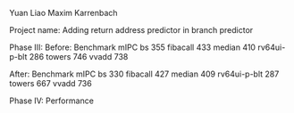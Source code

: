 Yuan Liao Maxim Karrenbach

Project name: Adding return address predictor in branch predictor

Phase III:
Before:
Benchmark       mIPC
bs              355
fibacall        433
median          410
rv64ui-p-blt    286
towers          746
vvadd           738

After:
Benchmark       mIPC
bs              330
fibacall        427
median          409
rv64ui-p-blt    287
towers          667
vvadd           736

Phase IV:
Performance
